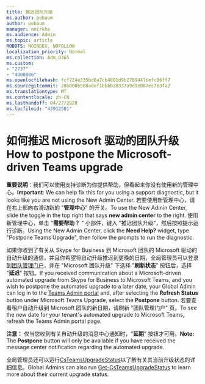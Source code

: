 ```yaml
---
title: 推迟团队升级
ms.author: pebaum
author: pebaum
manager: mnirkhe
ms.audience: Admin
ms.topic: article
ROBOTS: NOINDEX, NOFOLLOW
localization_priority: Normal
ms.collection: Adm_O365
ms.custom:
- "2737"
- "4000006"
ms.openlocfilehash: fcf724e335bd6a7cb4801d9b2789447befc06ff7
ms.sourcegitcommit: 286000b588adef1bbbb28337a9d9e087ec783fa2
ms.translationtype: MT
ms.contentlocale: zh-CN
ms.lasthandoff: 04/27/2020
ms.locfileid: "43912501"
---
```

# <a name="how-to-postpone-the-microsoft-driven-teams-upgrade"></a><span data-ttu-id="51de3-102">如何推迟 Microsoft 驱动的团队升级</span><span class="sxs-lookup"><span data-stu-id="51de3-102">How to postpone the Microsoft-driven Teams upgrade</span></span>

<span data-ttu-id="51de3-103">**重要说明**：我们可以使用支持诊断为你提供帮助，但看起来你没有使用新的管理中心。</span><span class="sxs-lookup"><span data-stu-id="51de3-103">**Important**: We can help fix this for you using a support diagnostic, but it looks like you are not using the New Admin Center.</span></span> <span data-ttu-id="51de3-104">若要使用新管理中心，请在右上部向右滑动新的 "**管理中心**" 的开关。</span><span class="sxs-lookup"><span data-stu-id="51de3-104">To use the New Admin Center, slide the toggle in the top right that says **new admin center** to the right.</span></span> <span data-ttu-id="51de3-105">使用新管理中心，单击 "**需要帮助？** " 小部件，键入 "推迟团队升级"，然后按照提示运行诊断。</span><span class="sxs-lookup"><span data-stu-id="51de3-105">Using the New Admin Center, click the **Need Help?** widget, type "Postpone Teams Upgrade", then follow the prompts to run the diagnostic.</span></span>

<span data-ttu-id="51de3-106">如果你收到了有关从 Skype for Business 到 Microsoft 团队的 Microsoft 驱动的自动升级的通信，并且你希望将自动升级推迟到更晚的日期，全局管理员可以登录到[团队管理门户](https://admin.teams.microsoft.com/dashboard)，并在 "Microsoft 团队升级" 下选择 "**刷新状态**" 按钮后，选择 "**延迟**" 按钮。</span><span class="sxs-lookup"><span data-stu-id="51de3-106">If you received communication about a Microsoft-driven automated upgrade from Skype for Business to Microsoft Teams, and you wish to postpone the automated upgrade to a later date, your Global Admin can log in to the [Teams Admin portal](https://admin.teams.microsoft.com/dashboard) and, after selecting the **Refresh Status** button under Microsoft Teams Upgrade, select the **Postpone** button.</span></span> <span data-ttu-id="51de3-107">若要查看租户自动升级到 Microsoft 团队的新日期，请刷新 "团队管理门户" 页。</span><span class="sxs-lookup"><span data-stu-id="51de3-107">To see the new date for your tenant's automated upgrade to Microsoft Teams, refresh the Teams Admin portal page.</span></span>

<span data-ttu-id="51de3-108">**注意：** 仅当您收到有关自动升级的消息中心通知时，"**延期**" 按钮才可用。</span><span class="sxs-lookup"><span data-stu-id="51de3-108">**Note:** The **Postpone** button will only be available if you have received the message center notification regarding the automated upgrade.</span></span> 

<span data-ttu-id="51de3-109">全局管理员还可以运行[CsTeamsUpgradeStatus](https://docs.microsoft.com/powershell/module/skype/get-csteamsupgradestatus?view=skype-ps)以了解有关其当前升级状态的详细信息。</span><span class="sxs-lookup"><span data-stu-id="51de3-109">Global Admins can also run [Get-CsTeamsUpgradeStatus](https://docs.microsoft.com/powershell/module/skype/get-csteamsupgradestatus?view=skype-ps) to learn more about their current upgrade status.</span></span>
